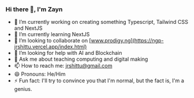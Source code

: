 ### Hi there 👋, I'm Zayn

- 🔭 I’m currently working on creating something Typescript, Tailwind CSS and NextJS
- 🌱 I’m currently learning NextJS
- 👯 I’m looking to collaborate on [www.prodigy.ng](https://ngp-jrshittu.vercel.app/index.html)
- 🤔 I’m looking for help with AI and Blockchain
- 💬 Ask me about teaching computing and digital making
- 📫 How to reach me: jrshittu@gmail.com
- 😄 Pronouns: He/Him
- ⚡ Fun fact: I'll try to convince you that I'm normal, but the fact is, I'm a genius.
